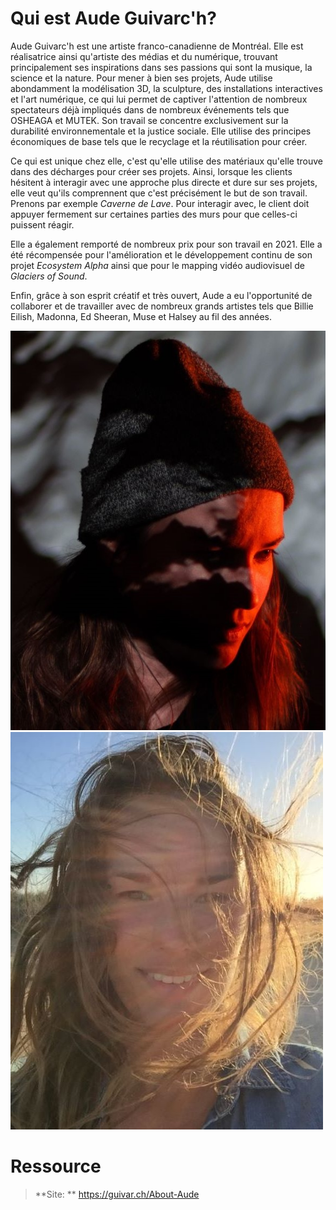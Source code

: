 # Qui est Aude Guivarc'h?
Aude Guivarc'h est une artiste franco-canadienne de Montréal. Elle est réalisatrice ainsi qu'artiste des médias et du numérique, trouvant principalement ses inspirations dans ses passions qui sont la musique, la science et la nature. Pour mener à bien ses projets, Aude utilise abondamment la modélisation 3D, la sculpture, des installations interactives et l'art numérique, ce qui lui permet de captiver l'attention de nombreux spectateurs déjà impliqués 
dans de nombreux événements tels que OSHEAGA et MUTEK. Son travail se concentre exclusivement sur la durabilité environnementale et la justice sociale. Elle utilise des principes économiques de base tels que le recyclage et la réutilisation pour créer.

Ce qui est unique chez elle, c'est qu'elle utilise des matériaux qu'elle trouve dans des décharges pour créer ses projets. Ainsi, lorsque les clients hésitent à interagir avec une approche plus directe et dure sur ses projets, elle veut qu'ils comprennent que c'est précisément le but de son travail. Prenons par exemple *Caverne de Lave*. Pour interagir avec, le client doit appuyer fermement sur certaines parties des murs pour que celles-ci puissent réagir.

Elle a également remporté de nombreux prix pour son travail en 2021. Elle a été récompensée pour l'amélioration et le développement continu de son projet *Ecosystem Alpha* ainsi que pour le mapping vidéo audiovisuel de *Glaciers of Sound*.

Enfin, grâce à son esprit créatif et très ouvert, Aude a eu l'opportunité de collaborer et de travailler avec de nombreux grands artistes tels que Billie Eilish, Madonna, Ed Sheeran, Muse et Halsey au fil des années.

 ![photo](media/img_aude_g_02.jpg)![photo](media/img_aude_g_01.jpg)
 
# Ressource
> **Site: ** https://guivar.ch/About-Aude
